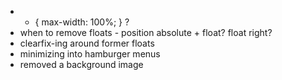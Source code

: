 - * { max-width: 100%; } ?
- when to remove floats - position absolute + float? float right?
- clearfix-ing around former floats
- minimizing into hamburger menus
- removed a background image
